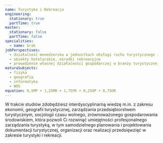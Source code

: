 ```yaml
---
name: Turystyka i Rekreacja
engineering:
  stationary: true
  partTime: true
master:
  stationary: false
  partTime: false
specialities:
  - name: brak
jobPerspectives:
  - działalność menedżerska w jednostkach obsługi ruchu turystycznego i rekreacji
  - obiekty hotelarskie, ośrodki rekreacyjne
  - prowadzenie własnej działalności gospodarczej w branży turystycznej i rekreacyjnej, a w szczególności biur turystycznych i gospodarstwagroturystycznych
maturaSubjects:
  - fizyka
  - geografia
  - informatyka
  - WOS
equation: 0,5MP + 1,25MR + 1,75FR + 0,25OP + 0,75OR
---
```

W trakcie studiów zdobędziesz interdyscyplinarną wiedzę m.in. z zakresu ekonomii, geografii turystycznej, zarządzania przedsiębiorstwem turystycznym, socjologii czasu wolnego, zrównoważonego gospodarowania środowiskiem, która pozwoli Ci rozwinąć umiejętności profesjonalnego zarządzania turystyką, w tym samodzielnego planowania i projektowania dokumentacji turystycznej, organizacji oraz realizacji przedsięwzięć w zakresie turystyki i rekreacji.